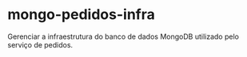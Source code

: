 # mongo-pedidos-infra
Gerenciar a infraestrutura do banco de dados MongoDB utilizado pelo serviço de pedidos.
